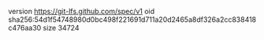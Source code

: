 version https://git-lfs.github.com/spec/v1
oid sha256:54d1f54748980d0bc498f221691d711a20d2465a8df326a2cc838418c476aa30
size 34724
